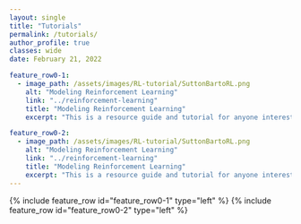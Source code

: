 ```yaml
---
layout: single
title: "Tutorials"
permalink: /tutorials/
author_profile: true
classes: wide
date: February 21, 2022

feature_row0-1:
  - image_path: /assets/images/RL-tutorial/SuttonBartoRL.png
    alt: "Modeling Reinforcement Learning"
    link: "../reinforcement-learning"
    title: "Modeling Reinforcement Learning"
    excerpt: "This is a resource guide and tutorial for anyone interesting in learning about reinforcement learning and how to model it. While not comprehensive, it easy an accessible starting point towards understanding RL (and neuroscience modeling  more generally) and teaches fundamental modeling skills in R and Stan."

feature_row0-2:
  - image_path: /assets/images/RL-tutorial/SuttonBartoRL.png
    alt: "Modeling Reinforcement Learning"
    link: "../reinforcement-learning"
    title: "Modeling Reinforcement Learning"
    excerpt: "This is a resource guide and tutorial for anyone interesting in learning about reinforcement learning and how to model it. While not comprehensive, it easy an accessible starting point towards understanding RL (and neuroscience modeling  more generally) and teaches fundamental modeling skills in R and Stan."
---
```


{% include feature_row id="feature_row0-1" type="left" %}
{% include feature_row id="feature_row0-2" type="left" %}
